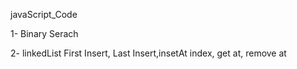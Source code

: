 
javaScript_Code

1- Binary Serach 

2- linkedList First Insert, Last Insert,insetAt index, get at, remove at
